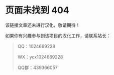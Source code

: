 # 页面未找到 404
该链接文章还未进行汉化，敬请期待！

如果你有兴趣参与到该项目的汉化工作，请联系站长：

>QQ：1024669228
>
>WX：ycx1024669228
>
>QQ群：439366057